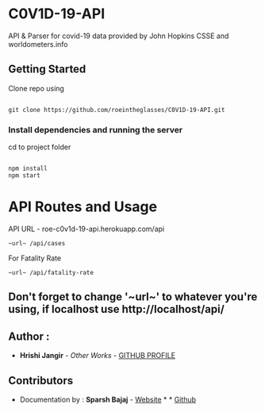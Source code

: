 # C0V1D-19-API
API & Parser for covid-19 data provided by John Hopkins CSSE and worldometers.info
  

## Getting Started

  

Clone repo using

```

git clone https://github.com/roeintheglasses/C0V1D-19-API.git

```
### Install dependencies and running the server

cd to project folder

```

npm install
npm start

```
# API Routes and Usage
API URL - roe-c0v1d-19-api.herokuapp.com/api

```
~url~ /api/cases

```

For Fatality Rate

```
~url~ /api/fatality-rate

```
## Don't forget to change '~url~' to whatever you're using, if localhost use http://localhost/api/

## Author :

*  **Hrishi Jangir** - *Other Works* - [GITHUB PROFILE](https://github.com/roeintheglasses)

## Contributors 

* Documentation by : **Sparsh Bajaj** - [Website](https://sparshbajaj.co) *  * [Github](https://github.com/sparshbajaj)
